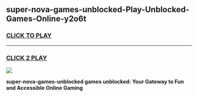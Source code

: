 
## super-nova-games-unblocked-Play-Unblocked-Games-Online-y2o6t
<h3>
<a href="https://premium76.site?title=super-nova-games-unblocked&ref=25A">CLICK TO PLAY</a></h3>
<hr>

<h3>
<a href="https://premium76.site?title=super-nova-games-unblocked&ref=25A">CLICK 2 PLAY</a>
  
</h3>

<a href="https://premium76.site?title=super-nova-games-unblocked&ref=25A"><img src="https://clearcache.store/games.png"></a>


**super-nova-games-unblocked games unblocked: Your Gateway to Fun and Accessible Online Gaming**
